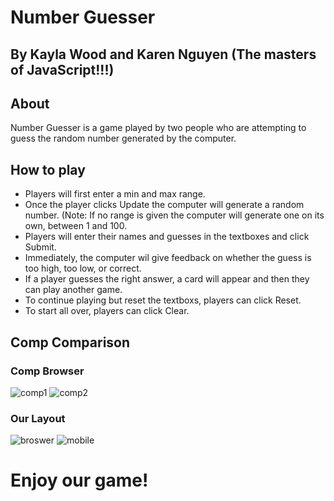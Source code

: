 # Number Guesser
## By Kayla Wood and Karen Nguyen (The masters of JavaScript!!!)
## About
Number Guesser is a game played by two people who are attempting to guess the random number generated by the computer.

## How to play
 * Players will first enter a min and max range.
 * Once the player clicks Update the computer will generate a random number. (Note: If no range is given the computer will generate one on its own, between 1 and 100.
 * Players will enter their names and guesses in the textboxes and click Submit.
 * Immediately, the computer wil give feedback on whether the guess is too high, too low, or correct.
 * If a player guesses the right answer, a card will appear and then they can play another game.
 * To continue playing but reset the textboxs, players can click Reset.
 * To start all over, players can click Clear.
 
 ## Comp Comparison
 ### Comp Browser
 ![comp1](https://i.imgur.com/zoWQQwd.jpg)
 ![comp2](https://i.imgur.com/ancNiln.jpg)  
 ### Our Layout  
 ![broswer](https://i.imgur.com/ivkGKkM.png)
 ![mobile](https://i.imgur.com/0irVm1u.png)
 
 # Enjoy our game!
